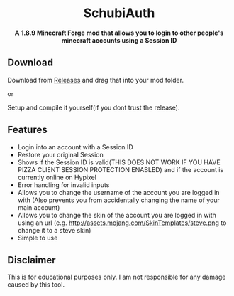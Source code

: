 <div align="center">

# SchubiAuth

**A 1.8.9 Minecraft Forge mod that allows you to login to other people's minecraft accounts using a Session ID**
</div>

## Download
Download from [Releases](https://github.com/Schubilegend/SchubiAuthV2/releases) and drag that into your mod folder.

or

Setup and compile it yourself(if you dont trust the release).

## Features
- Login into an account with a Session ID 
- Restore your original Session
- Shows if the Session ID is valid(THIS DOES NOT WORK IF YOU HAVE PIZZA CLIENT SESSION PROTECTION ENABLED) and if the account is currently online on Hypixel
- Error handling for invalid inputs
- Allows you to change the username of the account you are logged in with (Also prevents you from accidentally changing the name of your main account)
- Allows you to change the skin of the account you are logged in with using an url (e.g. http://assets.mojang.com/SkinTemplates/steve.png to change it to a steve skin)
- Simple to use

## Disclaimer
This is for educational purposes only. I am not responsible for any damage caused by this tool.
